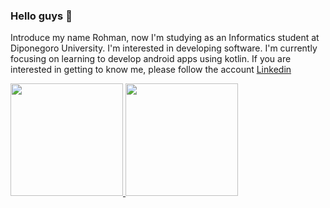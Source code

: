 ### Hello guys 👋

Introduce my name Rohman, now I'm studying as an Informatics student at Diponegoro University. 
I'm interested in developing software. I'm currently focusing on learning to develop android apps using kotlin. 
If you are interested in getting to know me, please follow the account [Linkedin](https://www.linkedin.com/in/fatkhu-rohman-1628071bb/)

<p align="left">
<a href="https://github.com/fatkhurhmn">
  <img height="180em" src="https://github-readme-stats-eight-theta.vercel.app/api?username=fatkhurhmn&show_icons=true&theme=algolia&include_all_commits=true&count_private=true"/>
  <img height="180em" src="https://github-readme-stats-eight-theta.vercel.app/api/top-langs/?username=fatkhurhmn&layout=compact&langs_count=8&theme=algolia"/>
</a>
</p>
